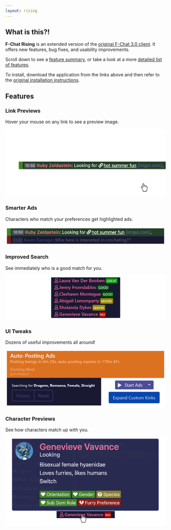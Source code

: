 ```yaml
---
layout: rising
---
```


## What is this?!

**F-Chat Rising** is an extended version of the [original F-Chat 3.0 client](https://wiki.f-list.net/F-Chat_3.0). It offers new features, bug fixes, and usability improvements.

Scroll down to see a [feature summary](#link-previews), or take a look at a more [detailed list of features](https://github.com/mrstallion/fchat-rising/blob/master/README.md#key-differences).

To install, download the application from the links above and then refer to the [original installation instructions](https://wiki.f-list.net/F-Chat_3.0/Installation).
 

## Features

### Link Previews
Hover your mouse on any link to see a preview image.

![Link Previews](assets/images/link-preview.gif)


### Smarter Ads
Characters who match your preferences get highlighted ads.

![Smarter Ads](assets/images/smarter-ads.png)


### Improved Search
See immediately who is a good match for you.

![Improved Search](assets/images/improved-search.png)


### UI Tweaks
Dozens of useful improvements all around!

![UI Tweaks](assets/images/ui-tweaks.png)



### Character Previews
See how characters match up with you.

![Character Previews](assets/images/character-preview.png)

